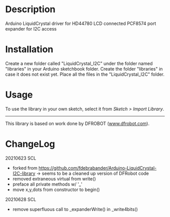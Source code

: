 # Description #

Arduino LiquidCrystal driver for HD44780 LCD connected PCF8574 port expander for I2C access

# Installation #
Create a new folder called "LiquidCrystal_I2C" under the folder named "libraries" in your Arduino sketchbook folder.
Create the folder "libraries" in case it does not exist yet. Place all the files in the "LiquidCrystal_I2C" folder.

# Usage #
To use the library in your own sketch, select it from *Sketch > Import Library*.

-------------------------------------------------------------------------------------------------------------------
This library is based on work done by DFROBOT (www.dfrobot.com).

# ChangeLog #

20210623 SCL
- forked from https://github.com/fdebrabander/Arduino-LiquidCrystal-I2C-library
  -> seems to be a cleaned up version of DFRobot code
- removed extraneous virtual from write()
- preface all private methods w/ '_'
- move x,y,dots from constructor to begin()

20210628 SCL
- remove superfluous call to _expanderWrite() in _write4bits()